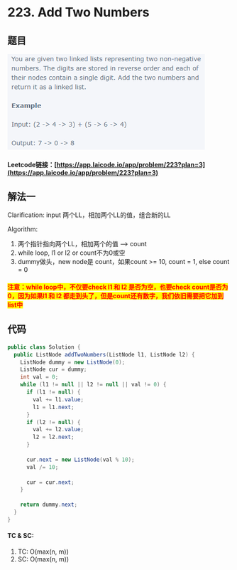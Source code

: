 # 223. Add Two Numbers

## 题目

![](<../.gitbook/assets/image (34).png>)

#### Leetcode链接：[https://app.laicode.io/app/problem/223?plan=3](https://app.laicode.io/app/problem/223?plan=3)

## 解法一

Clarification: input 两个LL，相加两个LL的值，组合新的LL

Algorithm:&#x20;

1. 两个指针指向两个LL，相加两个的值 --> count
2. while loop, l1 or l2 or count不为0或空
3. dummy做头，new node是 count，如果count >= 10, count = 1, else count = 0

#### <mark style="color:red;">注意：while loop中，不仅要check l1 和 l2 是否为空，也要check count是否为0，因为如果l1 和 l2 都走到头了，但是count还有数字，我们依旧需要把它加到list中</mark>

## 代码

```java
public class Solution {
  public ListNode addTwoNumbers(ListNode l1, ListNode l2) {
    ListNode dummy = new ListNode(0);
    ListNode cur = dummy;
    int val = 0;
    while (l1 != null || l2 != null || val != 0) {
      if (l1 != null) {
        val += l1.value;
        l1 = l1.next;
      }
      if (l2 != null) {
        val += l2.value;
        l2 = l2.next;
      }

      cur.next = new ListNode(val % 10);
      val /= 10;

      cur = cur.next;
    }

    return dummy.next;
  }
}
```

#### TC & SC:&#x20;

1. TC: O(max(n, m))
2. SC: O(max(n, m))
